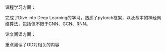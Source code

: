 课程学习方面：

完成了Dive into Deep Learning的学习，熟悉了pytorch框架，以及基本的神经网络算法，包括但不限于CNN、GCN、RNN。



论文阅读方面：

重点阅读了OD对相关的内容